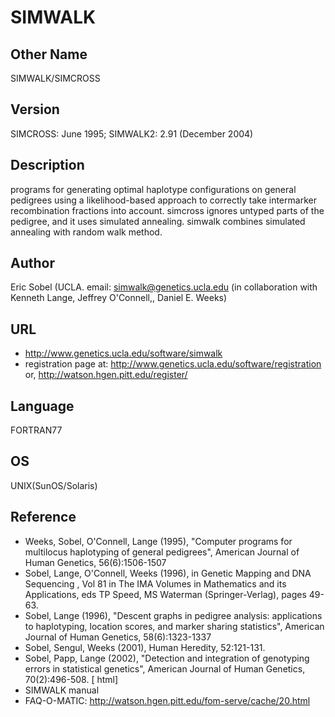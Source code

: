 # SIMWALK

## Other Name
SIMWALK/SIMCROSS

## Version
SIMCROSS: June 1995; SIMWALK2: 2.91 (December 2004)

## Description
programs for generating optimal haplotype configurations on general pedigrees using a likelihood-based approach to correctly take intermarker recombination fractions into account. simcross ignores untyped parts of the pedigree, and it uses simulated annealing. simwalk combines simulated annealing with random walk method.

## Author
Eric Sobel (UCLA. email: simwalk@genetics.ucla.edu (in collaboration with Kenneth Lange, Jeffrey O'Connell,, Daniel E. Weeks)

## URL
* http://www.genetics.ucla.edu/software/simwalk
* registration page at: http://www.genetics.ucla.edu/software/registration or, http://watson.hgen.pitt.edu/register/

## Language
FORTRAN77

## OS
UNIX(SunOS/Solaris)

## Reference
* Weeks, Sobel, O'Connell, Lange (1995), "Computer programs for multilocus haplotyping of general pedigrees", American Journal of Human Genetics, 56(6):1506-1507
* Sobel, Lange, O'Connell, Weeks (1996), in Genetic Mapping and DNA Sequencing , Vol 81 in The IMA Volumes in Mathematics and its Applications, eds TP Speed, MS Waterman (Springer-Verlag), pages 49-63.
* Sobel, Lange (1996), "Descent graphs in pedigree analysis: applications to haplotyping, location scores, and marker sharing statistics", American Journal of Human Genetics, 58(6):1323-1337
* Sobel, Sengul, Weeks (2001), Human Heredity, 52:121-131.
* Sobel, Papp, Lange (2002), "Detection and integration of genotyping errors in statistical genetics", American Journal of Human Genetics, 70(2):496-508. [ html]
* SIMWALK manual
* FAQ-O-MATIC: http://watson.hgen.pitt.edu/fom-serve/cache/20.html